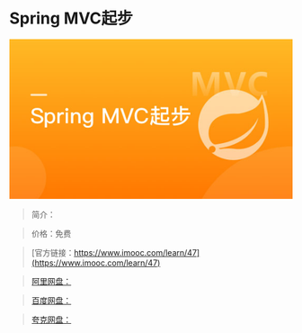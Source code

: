# Spring MVC起步

![img](../../assets/5fe442db0001fe9505400304.jpg)

> 简介：

> 价格：免费

> [官方链接：https://www.imooc.com/learn/47](https://www.imooc.com/learn/47)

> [阿里网盘：]()

> [百度网盘：]()

> [夸克网盘：]()

